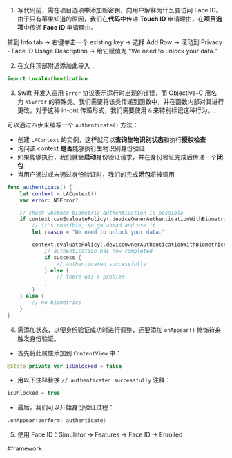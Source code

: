 1. 写代码前，需在项目选项中添加新密钥，向用户解释为什么要访问 Face ID。由于只有苹果知道的原因，我们在**代码**中传递 **Touch ID** 申请理由，在**项目选项**中传递 **Face ID** 申请理由。

转到 Info tab → 右键单击一个 existing key → 选择 Add Row → 滚动到 Privacy - Face ID Usage Description → 给它赋值为 “We need to unlock your data.”

2. 在文件顶部附近添加此导入：

```swift
import LocalAuthentication
```

3. Swift 开发人员用 `Error` 协议表示运行时出现的错误，而 Objective-C 用名为 `NSError` 的特殊类。我们需要将该类传递到函数中，并在函数内部对其进行更改，对于这种 in-out 传递形式，我们需要使用 `&` 来特别标记这种行为。.

可以通过四步来编写一个 `authenticate()` 方法：

- 创建 `LAContext` 的实例，这样就可以**查询生物识别状态**和执行**授权检查**
- 询问该 context **是否**能够执行生物识别身份验证
- 如果能够执行，我们就会**启动**身份验证请求，并在身份验证完成后传递一个**闭包**
- 当用户通过或未通过身份验证时，我们的完成**闭包**将被调用

```swift
func authenticate() {
    let context = LAContext()
    var error: NSError?

    // check whether biometric authentication is possible
    if context.canEvaluatePolicy(.deviceOwnerAuthenticationWithBiometrics, error: &error) {
        // it's possible, so go ahead and use it
        let reason = "We need to unlock your data."

        context.evaluatePolicy(.deviceOwnerAuthenticationWithBiometrics, localizedReason: reason) { success, authenticationError in
            // authentication has now completed
            if success {
                // authenticated successfully
            } else {
                // there was a problem
            }
        }
    } else {
        // no biometrics
    }
}
```

4. 需添加状态，以便身份验证成功时进行调整，还要添加 `onAppear()` 修饰符来触发身份验证。

- 首先将此属性添加到 `ContentView` 中：

```swift
@State private var isUnlocked = false
```

- 用以下注释替换 `// authenticated successfully` 注释：

```swift
isUnlocked = true
```

- 最后，我们可以开始身份验证过程：

```swift
.onAppear(perform: authenticate)
```

5. 使用 Face ID：Simulator → Features → Face ID → Enrolled

#framework 